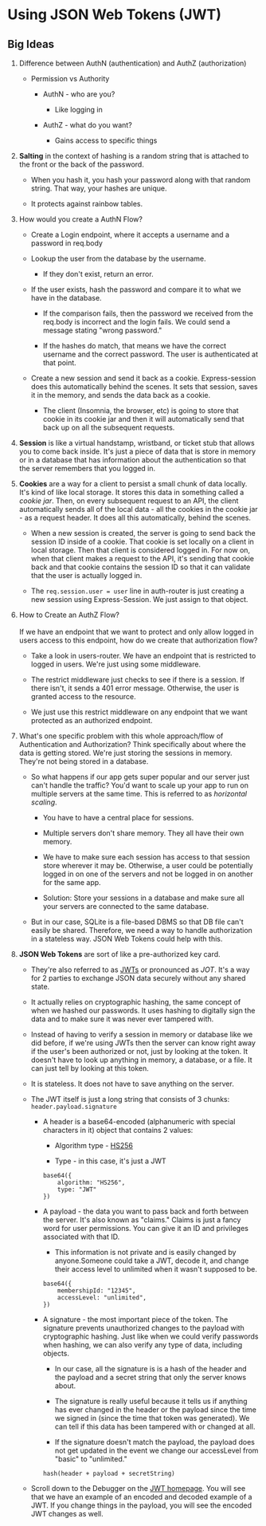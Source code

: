 # Using JSON Web Tokens (JWT)

## Big Ideas
1. Difference between AuthN (authentication) and AuthZ (authorization)
    
    * Permission vs Authority 
        
        * AuthN - who are you? 
        
            * Like logging in
        
        * AuthZ - what do you want?
        
            * Gains access to specific things

2. **Salting** in the context of hashing is a random string that is attached to the front or the back of the password. 
    
    * When you hash it, you hash your password along with that random string. That way, your hashes are unique. 
    
    
    * It protects against rainbow tables.

3. How would you create a AuthN Flow? 

    * Create a Login endpoint, where it accepts a username and a password in req.body

    * Lookup the user from the database by the username. 

        * If they don't exist, return an error.

    * If the user exists, hash the password and compare it to what we have in the database.

        * If the comparison fails, then the password we received from the req.body is incorrect and the login fails. We could send a message stating "wrong password."

        * If the hashes do match, that means we have the correct username and the correct password. The user is authenticated at that point.

    * Create a new session and send it back as a cookie. Express-session does this automatically behind the scenes. It sets that session, saves it in the memory, and sends the data back as a cookie.

        * The client (Insomnia, the browser, etc) is going to store that cookie in its cookie jar and then it will automatically send that back up on all the subsequent requests. 

4. **Session** is like a virtual handstamp, wristband, or ticket stub that allows you to come back inside. It's just a piece of data that is store in memory or in a database that has information about the authentication so that the server remembers that you logged in. 

5. **Cookies** are a way for a client to persist a small chunk of data locally. It's kind of like local storage. It stores this data in something called a _cookie jar_. Then, on every subsequent request to an API, the client automatically sends all of the local data - all the cookies in the cookie jar - as a request header. It does all this automatically, behind the scenes.

    * When a new session is created, the server is going to send back the session ID inside of a cookie. That cookie is set locally on a client in local storage. Then that client is considered logged in. For now on, when that client makes a request to the API, it's sending that cookie back and that cookie contains the session ID so that it can validate that the user is actually logged in.

    * The `req.session.user = user` line in auth-router is just creating a new session using Express-Session. We just assign to that object.

6. How to Create an AuthZ Flow? 
    <br>    
    If we have an endpoint that we want to protect and only allow logged in users access to this endpoint, how do we create that authorization flow?

    * Take a look in users-router. We have an endpoint that is restricted to logged in users. We're just using some middleware. 
    
    * The restrict middleware just checks to see if there is a session. If there isn't, it sends a 401 error message. Otherwise, the user is granted access to the resource. 

    * We just use this restrict middleware on any endpoint that we want protected as an authorized endpoint.

7. What's one specific problem with this whole approach/flow of Authentication and Authorization? Think specifically about where the data is getting stored. We're just storing the sessions in memory. They're not being stored in a database. 

    * So what happens if our app gets super popular and our server just can't handle the traffic? You'd want to scale up your app to run on multiple servers at the same time. This is referred to as _horizontal scaling_.

        * You have to have a central place for sessions. 

        * Multiple servers don't share memory. They all have their own memory.

        * We have to make sure each session has access to that session store wherever it may be. Otherwise, a user could be potentially logged in on one of the servers and not be logged in on another for the same app.

        * Solution: Store your sessions in a database and make sure all your servers are connected to the same database.

    * But in our case, SQLite is a file-based DBMS so that DB file can't easily be shared. Therefore, we need a way to handle authorization in a stateless way. JSON Web Tokens could help with this.

8. **JSON Web Tokens** are sort of like a pre-authorized key card. 

    * They're also referred to as [JWTs](https://jwt.io/introduction/) or pronounced as _JOT_. It's a way for 2 parties to exchange JSON data securely without any shared state. 
    
    * It actually relies on cryptographic hashing, the same concept of when we hashed our passwords. It uses hashing to digitally sign the data and to make sure it was never ever tampered with.

    * Instead of having to verify a session in memory or database like we did before, if we're using JWTs then the server can know right away if the user's been authorized or not, just by looking at the token. It doesn't have to look up anything in memory, a database, or a file. It can just tell by looking at this token.

    * It is stateless. It does not have to save anything on the server.

    * The JWT itself is just a long string that consists of 3 chunks: `header.payload.signature`

        * A header is a base64-encoded (alphanumeric with special characters in it) object that contains 2 values:

            * Algorithm type - [HS256](https://auth0.com/blog/brute-forcing-hs256-is-possible-the-importance-of-using-strong-keys-to-sign-jwts/#JWT-Signing-Algorithms)

            * Type - in this case, it's just a JWT

            ```
            base64({
                algorithm: "HS256",
                type: "JWT"
            })
            ```
        
        * A payload - the data you want to pass back and forth between the server. It's also known as "claims." Claims is just a fancy word for user permissions. You can give it an ID and privileges associated with that ID.
            
            * This information is not private and is easily changed by anyone.Someone could take a JWT, decode it, and change their access level to unlimited when it wasn't supposed to be. 
        
            ```
            base64({
                membershipId: "12345",
                accessLevel: "unlimited",
            })
            ```
        
        * A signature - the most important piece of the token. The signature prevents unauthorized changes to the payload with cryptographic hashing. Just like when we could verify passwords when hashing, we can also verify any type of data, including objects. 
            
            * In our case, all the signature is is a hash of the header and the payload and a secret string that only the server knows about. 
            
            * The signature is really useful because it tells us if anything has ever changed in the header or the payload since the time we signed in (since the time that token was generated). We can tell if this data has been tampered with or changed at all.
            
            * If the signature doesn't match the payload, the payload does not get updated in the event we change our accessLevel from "basic" to "unlimited."
            
            ```
            hash(header + payload + secretString)
            ```

    * Scroll down to the Debugger on the [JWT homepage](https://jwt.io/). You will see that we have an example of an encoded and decoded example of a JWT. If you change things in the payload, you will see the encoded JWT changes as well.